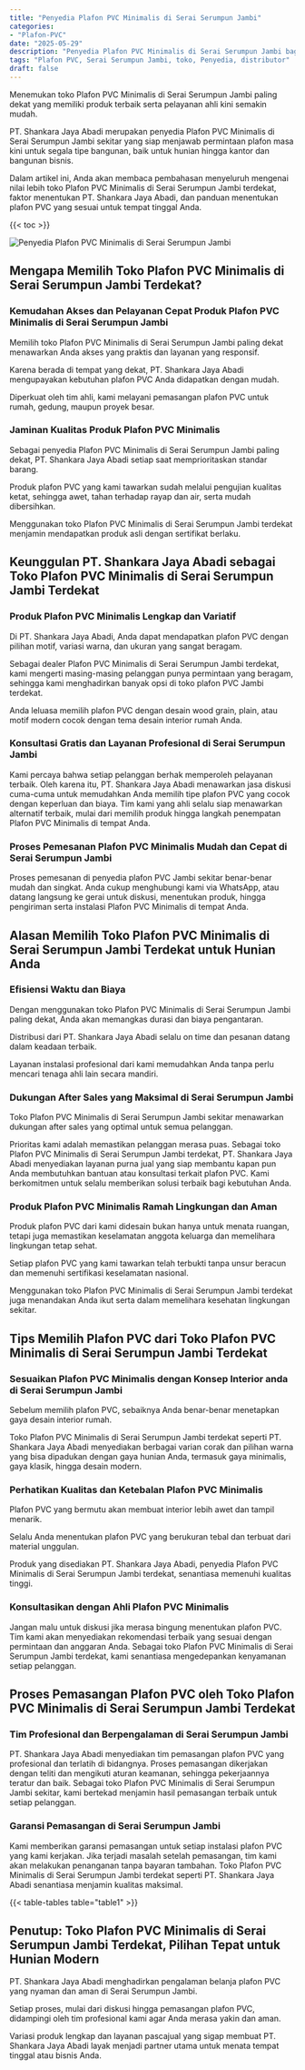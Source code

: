 ```yaml
---
title: "Penyedia Plafon PVC Minimalis di Serai Serumpun Jambi"
categories: 
- "Plafon-PVC"
date: "2025-05-29"
description: "Penyedia Plafon PVC Minimalis di Serai Serumpun Jambi bagi hunian, perkantoran, serta gerai. Produk berkualitas, pilihan motif, pilihan warna elegan, beserta jasa pemasangan dikerjakan oleh tim berpengalaman dan garansi resmi!|Jasa penyediaan Plafon PVC Minimalis di Serai Serumpun Jambi untuk kebutuhan tempat tinggal, kantor, atau toko, dengan produk berkualitas dan penempatan oleh tim profesional dan garansi resmi.|Alternatif Plafon PVC Minimalis di Serai Serumpun Jambi yang terbukti bagi tempat tinggal, kantor, serta toko, dengan plafon berkualitas dan instalasi ditangani oleh tenaga ahli berpengalaman dan jaminan resmi.|Distribusi Plafon PVC Minimalis di Serai Serumpun Jambi bagi tempat tinggal, kantor, dan ritel, beserta plafon terbaik dan instalasi dikerjakan oleh teknisi ahli, lengkap beserta kepastian resmi.}"
tags: "Plafon PVC, Serai Serumpun Jambi, toko, Penyedia, distributor"
draft: false
---
```


Menemukan toko Plafon PVC Minimalis di Serai Serumpun Jambi paling dekat yang memiliki produk terbaik serta pelayanan ahli kini semakin mudah.

PT. Shankara Jaya Abadi merupakan penyedia Plafon PVC Minimalis di Serai Serumpun Jambi sekitar yang siap menjawab permintaan plafon masa kini untuk segala tipe bangunan, baik untuk hunian hingga kantor dan bangunan bisnis.

Dalam artikel ini, Anda akan membaca pembahasan menyeluruh mengenai nilai lebih toko Plafon PVC Minimalis di Serai Serumpun Jambi terdekat, faktor menentukan PT. Shankara Jaya Abadi, dan panduan menentukan plafon PVC yang sesuai untuk tempat tinggal Anda.

{{< toc >}}

![Penyedia Plafon PVC Minimalis di Serai Serumpun Jambi](/images/Plafon-PVC/Penyedia-Plafon-PVC-Minimalis-di-Serai-Serumpun-Jambi.png)


## Mengapa Memilih Toko Plafon PVC Minimalis di Serai Serumpun Jambi Terdekat?

### Kemudahan Akses dan Pelayanan Cepat Produk Plafon PVC Minimalis di Serai Serumpun Jambi

Memilih toko Plafon PVC Minimalis di Serai Serumpun Jambi paling dekat menawarkan Anda akses yang praktis dan layanan yang responsif.

Karena berada di tempat yang dekat, PT. Shankara Jaya Abadi mengupayakan kebutuhan plafon PVC Anda didapatkan dengan mudah.

Diperkuat oleh tim ahli, kami melayani pemasangan plafon PVC untuk rumah, gedung, maupun proyek besar.

### Jaminan Kualitas Produk Plafon PVC Minimalis

Sebagai penyedia Plafon PVC Minimalis di Serai Serumpun Jambi paling dekat, PT. Shankara Jaya Abadi setiap saat memprioritaskan standar barang.

Produk plafon PVC yang kami tawarkan sudah melalui pengujian kualitas ketat, sehingga awet, tahan terhadap rayap dan air, serta mudah dibersihkan.

Menggunakan toko Plafon PVC Minimalis di Serai Serumpun Jambi terdekat menjamin mendapatkan produk asli dengan sertifikat berlaku.

## Keunggulan PT. Shankara Jaya Abadi sebagai Toko Plafon PVC Minimalis di Serai Serumpun Jambi Terdekat

### Produk Plafon PVC Minimalis Lengkap dan Variatif

Di PT. Shankara Jaya Abadi, Anda dapat mendapatkan plafon PVC dengan pilihan motif, variasi warna, dan ukuran yang sangat beragam.

Sebagai dealer Plafon PVC Minimalis di Serai Serumpun Jambi terdekat, kami mengerti masing-masing pelanggan punya permintaan yang beragam, sehingga kami menghadirkan banyak opsi di toko plafon PVC Jambi terdekat.

Anda leluasa memilih plafon PVC dengan desain wood grain, plain, atau motif modern cocok dengan tema desain interior rumah Anda.

### Konsultasi Gratis dan Layanan Profesional di Serai Serumpun Jambi

Kami percaya bahwa setiap pelanggan berhak memperoleh pelayanan terbaik. Oleh karena itu, PT. Shankara Jaya Abadi menawarkan jasa diskusi cuma-cuma untuk memudahkan Anda memilih tipe plafon PVC yang cocok dengan keperluan dan biaya. Tim kami yang ahli selalu siap menawarkan alternatif terbaik, mulai dari memilih produk hingga langkah penempatan Plafon PVC Minimalis di tempat Anda.

### Proses Pemesanan Plafon PVC Minimalis Mudah dan Cepat di Serai Serumpun Jambi

Proses pemesanan di penyedia plafon PVC Jambi sekitar benar-benar mudah dan singkat. Anda cukup menghubungi kami via WhatsApp, atau datang langsung ke gerai untuk diskusi, menentukan produk, hingga pengiriman serta instalasi Plafon PVC Minimalis di tempat Anda.

## Alasan Memilih Toko Plafon PVC Minimalis di Serai Serumpun Jambi Terdekat untuk Hunian Anda

### Efisiensi Waktu dan Biaya

Dengan menggunakan toko Plafon PVC Minimalis di Serai Serumpun Jambi paling dekat, Anda akan memangkas durasi dan biaya pengantaran.

Distribusi dari PT. Shankara Jaya Abadi selalu on time dan pesanan datang dalam keadaan terbaik.

Layanan instalasi profesional dari kami memudahkan Anda tanpa perlu mencari tenaga ahli lain secara mandiri.

### Dukungan After Sales yang Maksimal di Serai Serumpun Jambi

Toko Plafon PVC Minimalis di Serai Serumpun Jambi sekitar menawarkan dukungan after sales yang optimal untuk semua pelanggan.

Prioritas kami adalah memastikan pelanggan merasa puas. Sebagai toko Plafon PVC Minimalis di Serai Serumpun Jambi terdekat, PT. Shankara Jaya Abadi menyediakan layanan purna jual yang siap membantu kapan pun Anda membutuhkan bantuan atau konsultasi terkait plafon PVC. Kami berkomitmen untuk selalu memberikan solusi terbaik bagi kebutuhan Anda.

### Produk Plafon PVC Minimalis Ramah Lingkungan dan Aman

Produk plafon PVC dari kami didesain bukan hanya untuk menata ruangan, tetapi juga memastikan keselamatan anggota keluarga dan memelihara lingkungan tetap sehat.

Setiap plafon PVC yang kami tawarkan telah terbukti tanpa unsur beracun dan memenuhi sertifikasi keselamatan nasional.

Menggunakan toko Plafon PVC Minimalis di Serai Serumpun Jambi terdekat juga menandakan Anda ikut serta dalam memelihara kesehatan lingkungan sekitar.

## Tips Memilih Plafon PVC dari Toko Plafon PVC Minimalis di Serai Serumpun Jambi Terdekat

### Sesuaikan Plafon PVC Minimalis dengan Konsep Interior anda di Serai Serumpun Jambi

Sebelum memilih plafon PVC, sebaiknya Anda benar-benar menetapkan gaya desain interior rumah.

Toko Plafon PVC Minimalis di Serai Serumpun Jambi terdekat seperti PT. Shankara Jaya Abadi menyediakan berbagai varian corak dan pilihan warna yang bisa dipadukan dengan gaya hunian Anda, termasuk gaya minimalis, gaya klasik, hingga desain modern.

### Perhatikan Kualitas dan Ketebalan Plafon PVC Minimalis

Plafon PVC yang bermutu akan membuat interior lebih awet dan tampil menarik.

Selalu Anda menentukan plafon PVC yang berukuran tebal dan terbuat dari material unggulan.

Produk yang disediakan PT. Shankara Jaya Abadi, penyedia Plafon PVC Minimalis di Serai Serumpun Jambi terdekat, senantiasa memenuhi kualitas tinggi.

### Konsultasikan dengan Ahli Plafon PVC Minimalis

Jangan malu untuk diskusi jika merasa bingung menentukan plafon PVC. Tim kami akan menyediakan rekomendasi terbaik yang sesuai dengan permintaan dan anggaran Anda. Sebagai toko Plafon PVC Minimalis di Serai Serumpun Jambi terdekat, kami senantiasa mengedepankan kenyamanan setiap pelanggan.

## Proses Pemasangan Plafon PVC oleh Toko Plafon PVC Minimalis di Serai Serumpun Jambi Terdekat

### Tim Profesional dan Berpengalaman di Serai Serumpun Jambi

PT. Shankara Jaya Abadi menyediakan tim pemasangan plafon PVC yang profesional dan terlatih di bidangnya. Proses pemasangan dikerjakan dengan teliti dan mengikuti aturan keamanan, sehingga pekerjaannya teratur dan baik. Sebagai toko Plafon PVC Minimalis di Serai Serumpun Jambi sekitar, kami bertekad menjamin hasil pemasangan terbaik untuk setiap pelanggan.

### Garansi Pemasangan di Serai Serumpun Jambi

Kami memberikan garansi pemasangan untuk setiap instalasi plafon PVC yang kami kerjakan. Jika terjadi masalah setelah pemasangan, tim kami akan melakukan penanganan tanpa bayaran tambahan. Toko Plafon PVC Minimalis di Serai Serumpun Jambi terdekat seperti PT. Shankara Jaya Abadi senantiasa menjamin kualitas maksimal.

{{< table-tables table="table1" >}}

## Penutup: Toko Plafon PVC Minimalis di Serai Serumpun Jambi Terdekat, Pilihan Tepat untuk Hunian Modern

PT. Shankara Jaya Abadi menghadirkan pengalaman belanja plafon PVC yang nyaman dan aman di Serai Serumpun Jambi.

Setiap proses, mulai dari diskusi hingga pemasangan plafon PVC, didampingi oleh tim profesional kami agar Anda merasa yakin dan aman.

Variasi produk lengkap dan layanan pascajual yang sigap membuat PT. Shankara Jaya Abadi layak menjadi partner utama untuk menata tempat tinggal atau bisnis Anda.